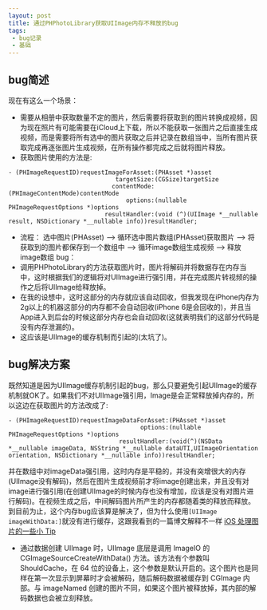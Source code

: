 ```yaml
---
layout: post
title: 通过PHPhotoLibrary获取UIImage内存不释放的bug
tags:
 - bug记录
 - 基础
---
```


## bug简述
现在有这么一个场景：
* 需要从相册中获取数量不定的图片，然后需要将获取到的图片转换成视频，因为现在照片有可能需要在iCloud上下载，所以不能获取一张图片之后直接生成视频，而是需要将所有选中的图片获取之后并记录在数组当中，当所有图片获取完成再逐张图片生成视频，在所有操作都完成之后就将图片释放。
* 获取图片使用的方法是:

```objc
- (PHImageRequestID)requestImageForAsset:(PHAsset *)asset 
                              targetSize:(CGSize)targetSize 
                             contentMode:(PHImageContentMode)contentMode 
                                 options:(nullable PHImageRequestOptions *)options 
                           resultHandler:(void (^)(UIImage *__nullable result, NSDictionary *__nullable info))resultHandler;
```

* 流程： 选中图片(PHAsset) --> 循环选中图片数组(PHAsset)获取图片 --> 将获取到的图片都保存到一个数组中 --> 循环image数组生成视频 --> 释放image数组
bug：
* 调用PHPhotoLibrary的方法获取图片时，图片将解码并将数据存在内存当中，这时根据我们的逻辑将对UIImage进行强引用，并在完成图片转视频的操作之后将UIImage给释放掉。
* 在我的设想中，这时这部分的内存就应该自动回收，但我发现在iPhone内存为2g以上的机器这部分的内存都不会自动回收(iPhone 6是会回收的)，并且当App进入到后台的时候这部分内存也会自动回收(这就表明我们的这部分代码是没有内存泄漏的)。
* 这应该是UIImage的缓存机制而引起的(太坑了)。

## bug解决方案
既然知道是因为UIImage缓存机制引起的bug，那么只要避免引起UIImage的缓存机制就OK了。如果我们不对UIImage强引用，Image是会正常释放掉内存的，所以这边在获取图片的方法改成了:
```objc
- (PHImageRequestID)requestImageDataForAsset:(PHAsset *)asset 
                                     options:(nullable PHImageRequestOptions *)options 
                               resultHandler:(void(^)(NSData *__nullable imageData, NSString *__nullable dataUTI,UIImageOrientation orientation, NSDictionary *__nullable info))resultHandler;
```
并在数组中对imageData强引用，这时内存是平稳的，并没有突增很大的内存(UIImage没有解码)，然后在图片生成视频前才将image创建出来，并且没有对image进行强引用(在创建UIImage的时候内存也没有增加，应该是没有对图片进行解码)。在视频生成之后，中间解码图片所产生的内存都随着类的释放而释放。
到目前为止，这个内存bug应该算是解决了，但为什么使用`[UIImage imageWithData:]`就没有进行缓存，这跟我看到的一篇博文解释不一样 [iOS 处理图片的一些小 Tip](https://blog.ibireme.com/2015/11/02/ios_image_tips/)
* 通过数据创建 UIImage 时，UIImage 底层是调用 ImageIO 的 CGImageSourceCreateWithData() 方法。该方法有个参数叫 ShouldCache，在 64 位的设备上，这个参数是默认开启的。这个图片也是同样在第一次显示到屏幕时才会被解码，随后解码数据被缓存到 CGImage 内部。与 imageNamed 创建的图片不同，如果这个图片被释放掉，其内部的解码数据也会被立刻释放。
